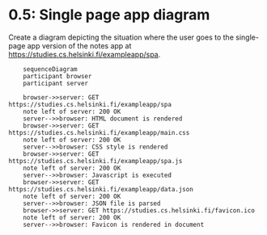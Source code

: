 # 0.5: Single page app diagram

Create a diagram depicting the situation where the user goes to the single-page app version of the notes app at https://studies.cs.helsinki.fi/exampleapp/spa.


```mermaid
    sequenceDiagram
    participant browser
    participant server

    browser->>server: GET https://studies.cs.helsinki.fi/exampleapp/spa
    note left of server: 200 OK
    server-->>browser: HTML document is rendered
    browser->>server: GET https://studies.cs.helsinki.fi/exampleapp/main.css
    note left of server: 200 OK
    server-->>browser: CSS style is rendered
    browser->>server: GET https://studies.cs.helsinki.fi/exampleapp/spa.js
    note left of server: 200 OK
    server-->>browser: Javascript is executed
    browser->>server: GET https://studies.cs.helsinki.fi/exampleapp/data.json
    note left of server: 200 OK
    server-->>browser: JSON file is parsed
    browser->>server: GET https://studies.cs.helsinki.fi/favicon.ico
    note left of server: 200 OK
    server-->>browser: Favicon is rendered in document

```